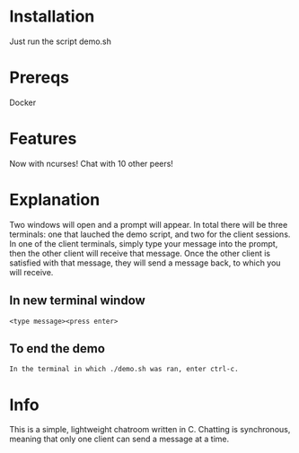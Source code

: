 # Installation

Just run the script demo.sh

# Prereqs

Docker

# Features

Now with ncurses! Chat with 10 other peers!

# Explanation

Two windows will open and a prompt will appear. In total there will be three terminals: one that lauched the demo script, and two for the client sessions.
In one of the client terminals, simply type your message into the prompt, then the other client will receive that message. 
Once the other client is satisfied with that message, they will send a message back, to which you will receive.

## In new terminal window

```
<type message><press enter>
```

## To end the demo 

```
In the terminal in which ./demo.sh was ran, enter ctrl-c.
```

# Info

This is a simple, lightweight chatroom written in C. Chatting is synchronous, meaning that only one client can send a message at a time.
